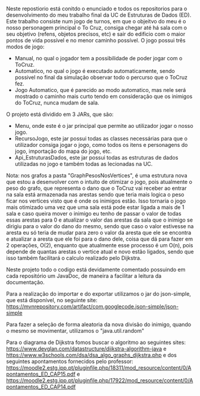 Neste repostiorio está conitdo o enunciado e todos os repositorios para o desenvolvimento do meu trabalho final da UC de Estruturas de Dados (ED). Este trabalho consiste num jogo de turnos, em que o objeitvo do meu é o nosso personagem principal o To Cruz, consiga chegar até há sala com o seu objetivo (refens, objetos precisos, etc) e sair do edificio com o maior pontos de vida possível e no menor caminho possível. 
O jogo possui três modos de jogo:
- Manual, no qual o jogador tem a possibilidade de poder jogar com o ToCruz.
- Automatico, no qual o jogo é executado automaticamente, sendo possivel no final da simulação observar todo o percurso que o ToCruz fez.
- Jogo Automatico, que é parecido ao modo automatico, mas nele será mostrado o caminho mais curto tendo em consideração que os inimigos do ToCruz, nunca mudam de sala.

O projeto está dividido em 3 JARs, que são:
- Menu, onde este é o jar principal que permite ao utilizador jogar o nosso jogo.
- RecursoJogo, este jar possui todas as classes necessárias para que o utilizador consiga jogar o jogo, como todos os itens e personagens do jogo, importação do mapa do jogo, etc.
- Api_EstruturasDados, este jar possui todas as estruturas de dados utilizadas no jogo e também todas as lecionadas na UC.

Nota: nos grafos a pasta "GraphPesosNosVertices", é uma estrutura nova que estou a desenvolver com o intuito de otimizar o jogo, pois atualmente o peso do grafo, que representa o dano que o ToCruz vai receber ao entrar na sala está armazenada nas arestas sendo que teria mais logica o peso ficar nos vertices visto que é onde os inimigos estão. Isso tornaria o jogo mais otimizado uma vez que uma sala está pode estar ligada a mais de 1 sala e caso queira mover o inimigo eu tenho de passar o valor de todas essas arestas para 0 e atualizar o valor das arestas da sala que o inimigo se dirigiu para o valor do dano do mesmo, sendo que caso o valor estivesse na aresta eu só teria de mudar para zero o valor da aresta que ele se encontra e atualizar a aresta que ele foi para o dano dele, coisa que dá para fazer em 2 operações, O(2), enquanto que atualmente esse processo é um O(n), pois depende de quantas arestas o vertice atual e novo estão ligados, sendo que isso também facilitará o calculo realizado pelo Dijkstra.

Neste projeto todo o codigo está devidamente comentado possuindo em cada repositório um JavaDoc, de maneira a facilitar a leitura da documentação.

Para a realização do importar e do exportar utilizamos o jar do json-simple, que está disponível, no seguinte site: https://mvnrepository.com/artifact/com.googlecode.json-simple/json-simple

Para fazer a seleção de forma aleatoria da nova divisão do inimigo, quando o mesmo se movimentar, utilizamos o "java.util.random"

Para o diagrama de Dijkstra fomos buscar o algoritmo ao seguintes sites: https://www.devglan.com/datastructure/dijkstra-algorithm-java e https://www.w3schools.com/dsa/dsa_algo_graphs_dijkstra.php 
e dos seguintes apontamentos fornecidos pelo professor: https://moodle2.estg.ipp.pt/pluginfile.php/18311/mod_resource/content/0/Apontamentos_ED_CAP15.pdf e https://moodle2.estg.ipp.pt/pluginfile.php/17922/mod_resource/content/0/Apontamentos_ED_CAP14.pdf
